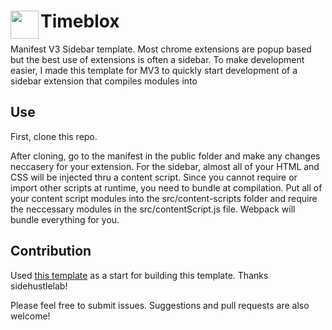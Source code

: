 # <img src="public/icons/icon_48.png" width="45" align="left"> Timeblox

Manifest V3 Sidebar template. Most chrome extensions are popup based but the best use of extensions is often a sidebar. To make development easier, I made this template for MV3 to quickly start development of a sidebar extension that compiles modules into 

## Use 
First, clone this repo. 

After cloning, go to the manifest in the public folder and make any changes neccasery for your extension. For the sidebar, almost all of your HTML and CSS will be injected thru a content script. Since you cannot require or import other scripts at runtime, you need to bundle at compilation. Put all of your content script modules into the src/content-scripts folder and require the neccessary modules in the src/contentScript.js file. Webpack will bundle everything for you. 

## Contribution
Used [this template](https://github.com/sidehustlelab/chrome-manifest-v3-webpack-hotreload-template) as a start for building this template. Thanks sidehustlelab!

Please feel free to submit issues. Suggestions and pull requests are also welcome!